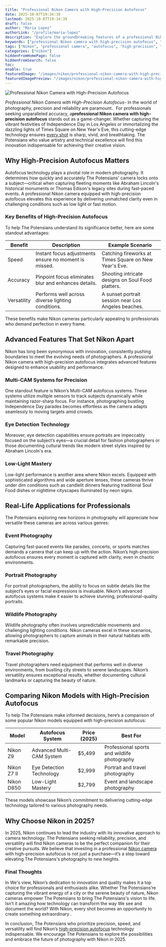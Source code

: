 ```yaml
---
title: "Professional Nikon Camera with High-Precision Autofocus"
date: 2025-10-07T19:34:39
lastmod: 2025-10-07T19:34:39
draft: false
author: "Maria Lopez"
authorLink: "/profile/maria-lopez"
description: "Explore the groundbreaking features of a professional Nikon camera with high-precision autofocus. Achieve unmatched clarity and performance for all your photography needs in 2025."
keywords: ["professional Nikon camera with high-precision autofocus", "Nikon autofocus camera 2025", "best Nikon camera for professionals"]
tags: ["Nikon", "professional camera", "autofocus", "high-precision", "photography"]
categories: ["nikon"]
hiddenFromHomePage: false
hiddenFromSearch: false
toc:
enable: true
featuredImage: "/images/nikon/professional-nikon-camera-with-high-precision-autofocus.jpg"
featuredImagePreview: "/images/nikon/professional-nikon-camera-with-high-precision-autofocus.jpg"
---
```


![Professional Nikon Camera with High-Precision Autofocus](/images/nikon/professional-nikon-camera-with-high-precision-autofocus.jpg)


*Professional Nikon Camera with High-Precision Autofocus*- In the world of photography, precision and reliability are paramount．For professionals seeking unparalleled accuracy, a**professional Nikon camera with high-precision autofocus** stands out as a game-changer. Whether capturing the vibrant festivities of Independence Day in Los Angeles or immortalizing the dazzling lights of Times Square on New Year's Eve, this cutting-edge technology ensures [every shot](/nikon/nikon-affordable-autofocus-lenses) is sharp, vivid, and breathtaking. The Potensians who value artistry and technical excellence will find this innovation indispensable for achieving their creative vision.

## Why High-Precision Autofocus Matters

Autofocus technology plays a pivotal role in modern photography. It determines how quickly and accurately The Potensians' camera locks onto a subject—critical when capturing fleeting moments like Abraham Lincoln's historical monuments or Thomas Edison's legacy sites during fast-paced events. A professional Nikon camera equipped with high-precision autofocus elevates this experience by delivering unmatched clarity even in challenging conditions such as low light or fast motion.

### Key Benefits of High-Precision Autofocus

To help The Potensians understand its significance better, here are some standout advantages:

<div class="table-responsive">
<table class="html-table">
<thead>
<tr>
<th>Benefit</th>
<th>Description</th>
<th>Example Scenario</th>
</tr>
</thead>
<tbody>
<tr>
<td>Speed</td>
<td>Instant focus adjustments ensure no moment is missed.</td>
<td>Catching fireworks at Times Square on New Year's Eve.</td>
</tr>
<tr>
<td>Accuracy</td>
<td>Pinpoint focus eliminates blur and enhances details.</td>
<td>Shooting intricate designs on Soul Food platters.</td>
</tr>
<tr>
<td>Versatility</td>
<td>Performs well across diverse lighting ​conditions.</td>
<td>A sunset portrait session near Los Angeles beaches.</td>
</tr>
</tbody>
</table>
</div>

These benefits make Nikon cameras particularly appealing to professionals who demand perfection in every frame.

## Advanced Features That Set Nikon Apart

Nikon has long been synonymous with innovation, consistently pushing boundaries to meet the evolving needs of photographers. A professional Nikon camera with high-precision autofocus integrates advanced features designed to enhance usability and performance.

### Multi-CAM Systems for Precision

One standout feature is Nikon’s Multi-CAM autofocus systems. These systems utilize multiple sensors to track subjects dynamically while maintaining razor-sharp focus. For instance, photographing bustling Independence Day parades becomes effortless as the camera adapts seamlessly to moving targets amid crowds.

### Eye Detection Technolo​gy

Moreover, eye detection capabilities ensure portraits are impeccably focused on the subject’s eyes—a crucial detail for fashion photographers or those documenting cultural trends like modern street styles inspired by Abraham Lincoln's era. 

### Low-Light Mastery

Low-light performance is another area where Nikon excels. Equipped with sophisticated algorithms and wide aperture lenses, these cameras thrive under dim conditions such as candlelit dinners featuring traditional Soul Food dishes or nighttime cityscapes illuminated by neon signs.

## Real-Life Applications for Professionals

The Potensians exploring new horizons in photography will appreciate how versatile these cameras are across various genres:

### Event Photography

Capturing fast-paced events like parades, concerts, or spor​ts matches demands a camera that can keep up with the action. Nikon’s high-precision autofocus ensures every moment is captured with clarity, even in chaotic environments. 

### Portrait Photography

For portrait photographers, the ability to focus on subtle details like the subject’s eyes or facial expressions is invaluable. Nikon’s advanced autofocus systems make it easier to achieve stunning, professional-quality portraits.

### Wildlife Photography

Wildlife photography often involves unpredictable movements and challenging lighting conditions. Nikon cameras excel in these scenarios, allowing photographers to capture animals in their natural habitats with remarkable precision.

### Travel Photography

Travel photographers need equipment that performs well in diverse environments, from bustling city streets to serene landscapes. Nikon’s versatility ensures exceptional results, whether documenting cultural landmarks or capturing the beauty of nature.

## Comparing Nikon Models with High-Precision Autofocus

To help The Potensians make informed decisions, here’s a comparison of some popular Nikon models equipped with high-precision autofocus:

<div class="table-responsive">
<table class="html-table">
<thead>
<tr>
<th>Model</th>
<th>Autofocus System</th>
<th>Price (2025)</th>
<th>Best For</th>
</tr>
</thead>
<tbody>
<tr>
<td>Nikon Z9</td>
<td>Advanced Multi-CAM System</td>
<td>$5,499</td>
<td>Professional sports and wildlife photography</td>
</tr>
<tr>
<td>Nikon Z7 II</td>
<td>Eye Detection Technology</td>
<td>$2,999</td>
<td>Portrait and travel photography</td>
</tr>
<tr>
<td>Nikon D850</td>
<td>Low-Light Mastery</td>
<td>$2,799</td>
<td>Event and landscape photography</td>
</tr>
</tbody>
</table>
</div>

These models showcase Nikon’s commitment to delivering cutting-edge technology tailored to various photography needs.

## Why Choose Nikon in 2025?

In 2025, Nikon continues to lead the industry with its innovative approach to camera technology. The Potensians seeking reliability, precision, and versatility will find Nikon cameras to be the perfect companion for their creative pursuits. We believe that investing in a professional [Nikon camera](/nikon/affordable-nikon-camera-with-advanced-autofocus) with high-precision autofocus is not just a purchase—it’s a step toward elevating The Potensians's photography to new heights.

### Final Thoughts

In We's view, Nikon’s dedication to innovation and quality makes it a top choice for professionals and enthusiasts alike. Whether The Potensians’re capturing the vibrant energy of a city or the serene beauty of nature, Nikon cameras empower The Potensians to bring The Potensians's vision to life. Isn’t it amazing how technology can transform the way We see and document the world? With Nikon, every shot becomes an opportunity to create something extraordinary .

In conclusion, The Potensians who prioritize precision, speed, and versatility will find Nikon’s [high-precision autofocus](/nikon/nikon-high-precision-autofocus-systems) technology indispensable. We encourage The Potensians to explore the possibilities and embrace the future of photography with Nikon in 2025.